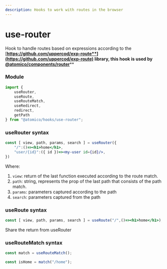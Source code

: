 ```yaml
---
description: Hooks to work with routes in the browser
---
```


# use-router

Hook to handle routes based on expressions according to the [**https://github.com/uppercod/exp-route**](https://github.com/uppercod/exp-route)  library, this hook is used by [**@atomico/components/router**](https://app.gitbook.com/@atomico/s/doc/\~/drafts/-MkwI-GZFi\_DQoa0Epyp/atomico/atomico-components/router)****

### Module

```javascript
import { 
    useRouter, 
    useRoute, 
    useRouteMatch, 
    useRedirect, 
    redirect, 
    getPath 
} from "@atomico/hooks/use-router";
```

### useRouter syntax&#x20;

```jsx
const [ view, path, params, search ] = useRouter({
    "/":()=><h1>home</h1>,
    "user/{id}":({ id })=><my-user id={id}/>,
})
```

Where:&#x20;

1. `view`: return of the last function executed according to the route match.&#x20;
2. `path`: string, represents the prop of the last path that consists of the path match.&#x20;
3. `params`: parameters captured according to the path&#x20;
4. `search`: parameters captured from the path

### useRoute syntax

```jsx
const [ view, path, params, search ] = useRoute("/",()=><h1>home</h1>);
```

Share the return from useRouter

### useRouteMatch syntax

```jsx
const match = useRouteMatch();

const isHome = match("/home");
```
